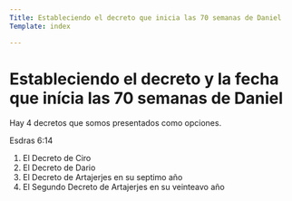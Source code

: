 ```yaml
---
Title: Estableciendo el decreto que inicia las 70 semanas de Daniel
Template: index

---
```


# Estableciendo el decreto y la fecha que inícia las 70 semanas de Daniel

Hay 4 decretos que somos presentados como opciones. 

Esdras 6:14 

1. El Decreto de Ciro
2. El Decreto de Dario
3. El Decreto de Artajerjes en su septimo año
4. El Segundo Decreto de Artajerjes en su veinteavo año

